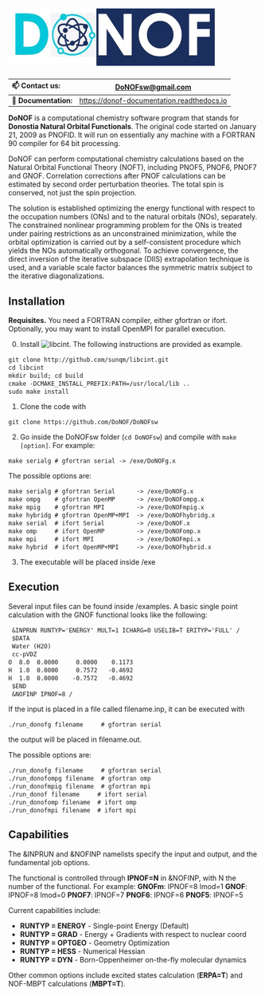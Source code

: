# ![Donostia Natural Orbital Functional Software](https://github.com/DoNOF/DoNOF-Documentation/blob/master/docs/Logo-DoNOF.jpeg)

|📫 **Contact us:**    | DoNOFsw@gmail.com                         |
|:------------------|-------------------------------------------|
|📖 **Documentation:** | https://donof-documentation.readthedocs.io|

**DoNOF** is a computational chemistry software program that stands for **Donostia Natural Orbital Functionals**. The original code started on January 21, 2009 as PNOFID. It will run on essentially any machine with a FORTRAN 90 compiler for 64 bit processing.

DoNOF can perform computational chemistry calculations based on the Natural Orbital Functional Theory (NOFT), including PNOF5, PNOF6, PNOF7 and GNOF. Correlation corrections after PNOF calculations can be estimated by second order perturbation theories. The total spin is conserved, not just the spin projection.

The solution is established optimizing the energy functional with respect to the occupation numbers (ONs) and to the natural orbitals (NOs), separately. The constrained nonlinear programming problem for the ONs is treated under pairing restrictions as an unconstrained minimization, while the orbital optimization is carried out by a self-consistent procedure which yields the NOs automatically orthogonal. To achieve convergence, the direct inversion of the iterative subspace (DIIS) extrapolation technique is used, and a variable scale factor balances the symmetric matrix subject to the iterative diagonalizations.

## Installation

**Requisites.** You need a FORTRAN compiler, either gfortran or ifort. Optionally, you may want to install OpenMPI for parallel execution.

0. Install ![libcint](https://github.com/sunqm/libcint). The following instructions are provided as example.
~~~
git clone http://github.com/sunqm/libcint.git
cd libcint
mkdir build; cd build
cmake -DCMAKE_INSTALL_PREFIX:PATH=/usr/local/lib ..
sudo make install
~~~

1. Clone the code with
~~~
git clone https://github.com/DoNOF/DoNOFsw
~~~

2. Go inside the DoNOFsw folder (`cd DoNOFsw`) and compile with `make [option]`. For example:
~~~
make serialg # gfortran serial -> /exe/DoNOFg.x
~~~

The possible options are:
~~~
make serialg # gfortran Serial      -> /exe/DoNOFg.x
make ompg    # gfortran OpenMP      -> /exe/DoNOFompg.x
make mpig    # gfortran MPI         -> /exe/DoNOFmpig.x
make hybridg # gfortran OpenMP+MPI  -> /exe/DoNOFhybridg.x
make serial  # ifort Serial         -> /exe/DoNOF.x
make omp     # ifort OpenMP         -> /exe/DoNOFomp.x
make mpi     # ifort MPI            -> /exe/DoNOFmpi.x
make hybrid  # ifort OpenMP+MPI     -> /exe/DoNOFhybrid.x
~~~

3. The executable will be placed inside /exe

## Execution

Several input files can be found inside /examples. A basic single point calculation with the GNOF functional looks like the following:
~~~
 &INPRUN RUNTYP='ENERGY' MULT=1 ICHARG=0 USELIB=T ERITYP='FULL' /
 $DATA
 Water (H2O)
 cc-pVDZ
O  8.0  0.0000     0.0000    0.1173
H  1.0  0.0000     0.7572   -0.4692
H  1.0  0.0000    -0.7572   -0.4692
 $END
 &NOFINP IPNOF=8 /
~~~

If the input is placed in a file called filename.inp, it can be executed with
~~~
./run_donofg filename     # gfortran serial
~~~
the output will be placed in filename.out.

The possible options are:
~~~
./run_donofg filename     # gfortran serial
./run_donofompg filename  # gfortran omp
./run_donofmpig filename  # gfortran mpi
./run_donof filename     # ifort serial
./run_donofomp filename  # ifort omp
./run_donofmpi filename  # ifort mpi
~~~

## Capabilities

The &INPRUN and &NOFINP namelists specify the input and output, and the fundamental job options.

The functional is controlled through **IPNOF=N** in &NOFINP, with N the number of the functional. For example:
**GNOFm**: IPNOF=8 lmod=1
**GNOF**: IPNOF=8 lmod=0
**PNOF7**: IPNOF=7
**PNOF6**: IPNOF=6
**PNOF5**: IPNOF=5

Current capabilities include:
- **RUNTYP = ENERGY** - Single-point Energy (Default)
- **RUNTYP = GRAD** - Energy + Gradients with respect to nuclear coord
- **RUNTYP = OPTGEO** - Geometry Optimization
- **RUNTYP = HESS** - Numerical Hessian
- **RUNTYP = DYN** - Born-Oppenheimer on-the-fly molecular dynamics

Other common options include excited states calculation (**ERPA=T**) and NOF-MBPT calculations (**MBPT=T**).
